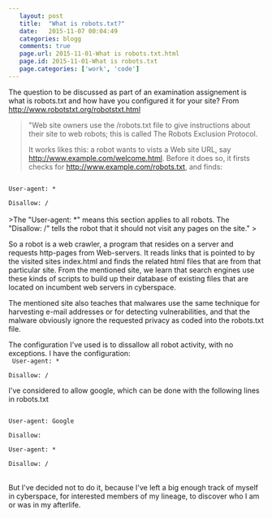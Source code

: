 ```yaml
---
   layout: post
   title:  "What is robots.txt?"
   date:   2015-11-07 00:04:49
   categories: blogg
   comments: true
   page.url: 2015-11-01-What is robots.txt.html
   page.id: 2015-11-01-What is robots.txt
   page.categories: ['work', 'code']
---
```


The question to be discussed as part of an examination assignement is what is robots.txt and how have you configured it for your site?
From http://www.robotstxt.org/robotstxt.html

>"Web site owners use the /robots.txt file to give instructions about their site to web robots; this is called The Robots Exclusion Protocol.
>
>It works likes this: a robot wants to vists a Web site URL, say http://www.example.com/welcome.html.
> Before it does so, it firsts checks for http://www.example.com/robots.txt, and finds: <br>
<code>
User-agent: * <br>
Disallow: /
</code><br>
>The "User-agent: *" means this section applies to all robots. The "Disallow: /" tells the robot that it should not visit any pages on the site."
>

So a robot is a web crawler, a program that resides on a server and requests http-pages from Web-servers. It reads links that is pointed
to by the visited sites index.html and finds the related html files that are from that particular site.
From the mentioned site, we learn that search engines use these kinds of scripts to build up their database
 of existing files that are located on incumbent web servers in cyberspace.

The mentioned site also teaches that malwares use the same technique for harvesting e-mail addresses or for detecting vulnerabilities, and
that the malware obviously ignore the requested privacy as coded into the robots.txt file.

The configuration I've used is to dissallow all robot activity, with no exceptions.
I have the configuration: <br>
<code>
User-agent: *<br>
Disallow: /
</code><br>
 
 I've considered to allow google, which can be done with the following lines
in robots.txt

<code>
User-agent: Google <br>
Disallow: <br>
User-agent: * <br>
Disallow: / 
</code><br>

But I've decided not to do it, because I've left a big enough track of myself in cyberspace, for interested members of my lineage,
to discover who I am or was in my afterlife.